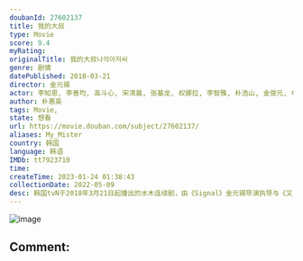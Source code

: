 ```yaml
---
doubanId: 27602137
title: 我的大叔
type: Movie
score: 9.4
myRating: 
originalTitle: 我的大叔나의아저씨
genre: 剧情
datePublished: 2018-03-21
director: 金元锡
actor: 李知恩, 李善均, 高斗心, 宋清晨, 张基龙, 权娜拉, 李智雅, 朴浩山, 金俊元, 申久, 全国焕, 郑海钧, 朴解浚, 郑宰成, 安承钧, 郑英珠, 金永敏, 柳善英, 吴娜拉, 朴修荣, 郑亨奭, 洪仁, 李圭燮, 金洛均, 蔡东炫, 河道权, 徐尚沅, 金佳英, 金旻錫, 李英锡, 孙淑子, 黄相庆, 张栗
author: 朴惠英
tags: Movie, 
state: 想看
url: https://movie.douban.com/subject/27602137/
aliases: My_Mister
country: 韩国
language: 韩语
IMDb: tt7923710
time: 
createTime: 2023-01-24 01:38:43
collectionDate: 2022-05-09
desc: 韩国tvN于2018年3月21日起播出的水木连续剧，由《Signal》金元锡导演执导与《又，吴海英》朴惠英作家合作打造。此剧以拥有相同沉重的生活负担40岁男人与20岁女人出发，讲述他们互相观察并治愈对...
---
```


![image](p2560252479.jpg)

Comment: 
---

